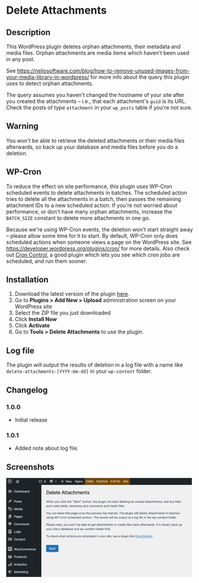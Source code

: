 # Delete Attachments

## Description

This WordPress plugin deletes orphan attachments, their metadata and media files. Orphan attachments are media items which haven't been used in any post.

See https://neliosoftware.com/blog/how-to-remove-unused-images-from-your-media-library-in-wordpress/
for more info about the query this plugin uses to detect orphan attachments.

The query assumes you haven't changed the hostname of your site after you created the attachments – i.e., that
each attachment's `guid` is its URL. Check the posts of type `attachment` in your `wp_posts` table if you're not sure.

## Warning

You won't be able to retrieve the deleted attachments or their media files afterwards, so back up your database and media files before you do a deletion. 

## WP-Cron

To reduce the effect on site performance, this plugin uses WP-Cron scheduled events to delete
attachments in batches. The scheduled action tries to delete all the attachments in a batch, then passes the remaining attachment IDs to a new scheduled action. If you're not worried about performance, or don't have many orphan attachments, increase the `BATCH_SIZE` constant to delete more attachments in one go.

Because we're using WP-Cron events, the deletion won't start straight away – please allow some time for it to start. By default, WP-Cron only does scheduled actions when someone views a page on the WordPress site. See https://developer.wordpress.org/plugins/cron/ for more details. Also check out [Cron Control](https://github.com/Automattic/Cron-Control), a good plugin which lets you see which cron jobs are scheduled, and run them sooner.

## Installation

1. Download the latest version of the plugin [here](https://github.com/andfinally/delete-attachments/archive/main.zip).
2. Go to **Plugins > Add New > Upload** administration screen on your WordPress site
3. Select the ZIP file you just downloaded
4. Click **Install Now**
5. Click **Activate**
6. Go to **Tools > Delete Attachments** to use the plugin.

## Log file

The plugin will output the results of deletion in a log file with a name like `delete-attachments-[YYYY-mm-dd]` in your `wp-content` folder.

## Changelog

### 1.0.0

- Initial release

### 1.0.1

- Added note about log file.

## Screenshots

<img width="500" src="https://github.com/andfinally/delete-attachments/blob/66eaa17bcbb7dd8680f56c21a7d084f0435357df/delete-attachments-screenshot.png">
